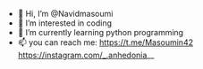 - 👋 Hi, I’m @Navidmasoumi
- 👀 I’m interested in coding
- 🌱 I’m currently learning python programming
- 📫 you can reach me:
https://t.me/Masoumin42
https://instagram.com/_.anhedonia__

<!---
Navidmasoumi/Navidmasoumi is a ✨ special ✨ repository because its `README.md` (this file) appears on your GitHub profile.
You can click the Preview link to take a look at your changes.
--->
